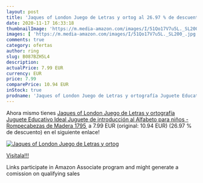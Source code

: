 ```yaml
---
layout: post
title: 'Jaques of London Juego de Letras y ortog al 26.97 % de descuento'
date: 2020-11-17 16:33:18
thumbnailImage: 'https://m.media-amazon.com/images/I/51Qo17V7u5L._SL200_.jpg'
images: [ 'https://m.media-amazon.com/images/I/51Qo17V7u5L._SL200_.jpg' ]
comments: true
category: ofertas
author: ring
slug: B087BZH5L4
description:
actualPrice: 7.99 EUR
currency: EUR
price: 7.99
comparePrice: 10.94 EUR
inStock: true
prodname: 'Jaques of London Juego de Letras y ortografía Juguete Educativo Ideal  Juguete de introducción al Alfabeto para niños - Rompecabezas de Madera 1795 '
---
```


Ahora mismo tienes [Jaques of London Juego de Letras y ortografía Juguete Educativo Ideal  Juguete de introducción al Alfabeto para niños - Rompecabezas de Madera 1795 ](https://www.amazon.es/dp/B087BZH5L4/?tag=tolees-21) a 7.99 EUR (original: 10.94 EUR) (26.97 %  de descuento) en el siguiente enlace!

[![Jaques of London Juego de Letras y ortog](https://m.media-amazon.com/images/I/51Qo17V7u5L._SL200_.jpg)](https://www.amazon.es/dp/B087BZH5L4/?tag=tolees-21)

[Visítala!!!](https://www.amazon.es/dp/B087BZH5L4/?tag=tolees-21)

Links participate in Amazon Associate program and might generate a comission on qualifying sales
